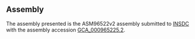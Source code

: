 

Assembly
--------

The assembly presented is the ASM96522v2 assembly submitted to
[INSDC](http://www.insdc.org) with the assembly accession
[GCA\_000965225.2](http://www.ebi.ac.uk/ena/data/view/GCA_000965225.2).
